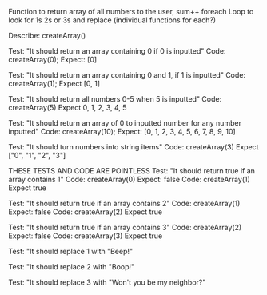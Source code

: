 
Function to return array of all numbers to the user, sum++ foreach
Loop to look for 1s 2s or 3s and replace (individual functions for each?)


Describe: createArray()

Test: "It should return an array containing 0 if 0 is inputted"
Code: createArray(0);
Expect: [0]

Test: "It should return an array containing 0 and 1, if 1 is inputted"
Code: createArray(1);
Expect [0, 1]

Test: "It should return all numbers 0-5 when 5 is inputted"
Code: createArray(5)
Expect 0, 1, 2, 3, 4, 5

Test: "It should return an array of 0 to inputted number for any number inputted"
Code: createArray(10);
Expect: [0, 1, 2, 3, 4, 5, 6, 7, 8, 9, 10] 

Test: "It should turn numbers into string items"
Code: createArray(3)
Expect ["0", "1", "2", "3"]




THESE TESTS AND CODE ARE POINTLESS
Test: "It should return true if an array contains 1"
Code: createArray(0)
Expect: false
Code: createArray(1)
Expect true

Test: "It should return true if an array contains 2"
Code: createArray(1)
Expect: false
Code: createArray(2)
Expect true

Test: "It should return true if an array contains 3"
Code: createArray(2)
Expect: false
Code: createArray(3)
Expect true

Test: "It should replace 1 with "Beep!"

Test: "It should replace 2 with "Boop!"

Test: "It should replace 3 with "Won't you be my neighbor?"

